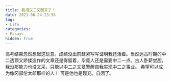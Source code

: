```yaml
---
title: 我胡汉三又回来了！
date: 2021-06-24 23:56	
tag:
- Life
categories: 
- Essays
hidden: true
---
```

高考结束忽然想起这玩意。成绩没出前赶紧写写证明我还活着。当然远古时期的中二透顶又矫揉造作的文章还是得留着，毕竟人还是需要中二一点。古人卧薪尝胆，我没那能力也没文采，只能以中二之文章警醒自我实现中二之事业。
希望可以成为像冈部伦太郎那样的人！
可是他也是现充。自闭了。